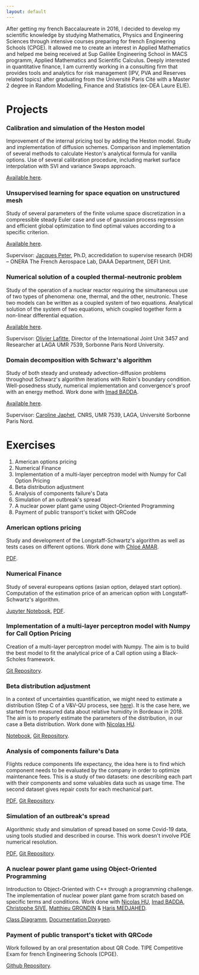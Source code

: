 ```yaml
---
layout: default
---
```

After getting my french Baccalaureate in 2016, I decided to develop my scientific knowledge by studying Mathematics, Physics and Engineering Sciences 
through intensive courses preparing for french Engineering Schools (CPGE). It allowed me to create an interest in Applied Mathematics and helped me 
being received at Sup Galilée Engineering School in MACS programm, Applied Mathematics and Scientific Calculus. 
Deeply interested in quantitative finance, I am currently working in a consulting firm that provides tools and analytics for 
risk management (IPV, PVA and Reserves related topics) after graduating from the Université Paris Cité with a Master 2 degree in
Random Modelling, Finance and Statistics (ex-DEA Laure ELIE).

# Projects

### Calibration and simulation of the Heston model
Improvement of the internal pricing tool by adding the Heston model. Study and implementation of diffusion schemes.
Comparison and implementation of several methods to calculate Heston's analytical formula for vanilla options. 
Use of several calibration procedure, including market surface interpolation with SVI and variance Swaps approach.

[Available here](./Projects/memoire_DUGUEY_Martin.pdf).

### Unsupervised learning for space equation on unstructured mesh
Study of several parameters of the finite volume space discretization in a compressible steady Euler case and use of gaussian process regression and efficient global optimization 
to find optimal values according to a specific criterion.

[Available here](./Projects/Rapport_DUGUEY_Martin.pdf).

Supervisor: [Jacques Peter](./https://www.onera.fr/en/staff/jacques-peter), Ph.D, accredidation to supervise research (HDR) – ONERA The French Aerospace Lab, DAAA Department, DEFI Unit.

### Numerical solution of a coupled thermal-neutronic problem
Study of the operation of a nuclear reactor requiring the simultaneous use of two types of phenomena: one, thermal, and the other, neutronic. These two models can be written as a coupled system of two equations. 
Analytical solution of the system of two equations, which coupled together form a non-linear differential equation.

[Available here](./Projects/DUGUEY_Martin_StageMAP5.pdf).

Supervisor: [Olivier Lafitte](./https://www.math.univ-paris13.fr/~lafitte/wiki/index.php?n=Main.HomePage), Director of the International Joint Unit 3457 and Researcher at LAGA UMR 7539, Sorbonne Paris Nord University.

### Domain decomposition with Schwarz's algorithm
Study of both steady and unsteady advection-diffusion problems throughout Schwarz's algorithm iterations with Robin's boundary condition. Well-posedness study, numerical implementation and convergence's proof with an energy method. Work done with [Imad BADDA](./https://www.linkedin.com/in/imad-badda/).

[Available here](./Projects/Projet_DD_MACS_2.pdf).

Supervisor: [Caroline Japhet](./https://www.math.univ-paris13.fr/~japhet/cjaphetmain.htm), CNRS, UMR 7539, LAGA, Université Sorbonne Paris Nord.

# Exercises

1.  American options pricing
2.  Numerical Finance
3.  Implementation of a multi-layer perceptron model with Numpy for Call Option Pricing
4.  Beta distribution adjustment
5.  Analysis of components failure's Data
6.  Simulation of an outbreak's spread
7.  A nuclear power plant game using Object-Oriented Programming
8.  Payment of public transport's ticket with QRCode

### American options pricing
Study and development of the Longstaff-Schwartz's algorithm as well as tests cases on different options. Work done with 
<a href="https://www.linkedin.com/in/chloé-amar-30569a199/">Chloé AMAR</a>.

[PDF](./Exercises/American_Pricing_project.pdf).

### Numerical Finance
Study of several europeans options (asian option, delayed start option). Computation of the estimation price of an american option with Longstaff-Schwartz's algorithm.

[Jupyter Notebook](./Exercises/NumFi.html), [PDF](./Exercises/NumFi_BADDA_DUGUEY.pdf).

### Implementation of a multi-layer perceptron model with Numpy for Call Option Pricing
Creation of a multi-layer perceptron model with Numpy. The aim is to build the best model to fit the analytical price of 
a Call option using a Black-Scholes framework.

[Git Repository](./https://github.com/martinduguey/PricingCallMLP).

### Beta distribution adjustment
In a context of uncertainties quantification, we might need to estimate a distribution (Step C of a V&V-QU process, see [here](./https://github.com/mbaudin47/otsupgalilee-eleve/blob/master/0-Deroulement/MethodologieIncertitude-EN_arial.pdf")). It is the case here, we started from measured data about relative humidity in Bordeaux in 2018. The aim is to properly estimate the parameters of the distribution, in our case a Beta distribution. Work done with [Nicolas HU](./https://www.linkedin.com/in/nicolas-hu/).

[Notebook](./Exercises/ExerciceOpenTURNS_HU_DUGUEY.html), [Git Repository](./https://github.com/martinduguey/Projet-OT).

### Analysis of components failure's Data
Flights reduce components life expectancy, the idea here is to find which component needs to be evaluated by the company in order to optimize maintenance fees. This is a study of two datasets: one describing 
each part with their components and some valuables data such as usage time. The second dataset gives repair costs for each mechanical part.

[PDF](./Exercises/Rapport_ProjetSD.pdf), [Git Repository](./https://github.com/martinduguey/StatistiquesDescriptives).
          
### Simulation of an outbreak's spread
Algorithmic study and simulation of spread based on some Covid-19 data, using tools studied and described in course.
This work doesn't involve PDE numerical resolution.

[PDF](./Exercises/Projet__Algo.pdf), [Git Repository](./https://github.com/martinduguey/Projet_AlgoComplexite).

### A nuclear power plant game using Object-Oriented Programming
Introduction to Object-Oriented with C++ through a programming challenge. The implementation of nuclear power plant game from scratch based on specific terms and conditions. 
Work done with [Nicolas HU](./https://www.linkedin.com/in/nicolas-hu/), 
[Imad BADDA](./https://www.linkedin.com/in/imad-badda/), [Christophe SIVE](./https://www.linkedin.com/in/christophe-sive-6a6386ab/), [Matthieu GRONDIN](./https://www.linkedin.com/in/matthieu-grondin-8138a41b6/) & [Haris MEDJAHED](./https://www.linkedin.com/in/haris-medjahed-b80427167/).

[Class Diagramm](./Exercises/classdiagram.jpeg), [Documentation Doxygen](./Exercises/html_NuclearPPGame/index.html).

### Payment of public transport's ticket with QRCode
Work followed by an oral presentation about QR Code. TIPE Competitive Exam for french Engineering Schools (CPGE).

[Github Repository](./https://github.com/martinduguey/TIPE).